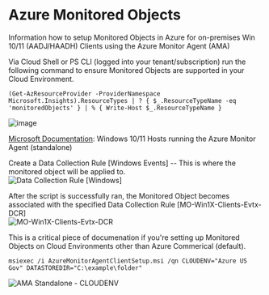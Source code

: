 # Azure Monitored Objects
Information how to setup Monitored Objects in Azure for on-premises Win 10/11 (AADJ/HAADH) Clients using the Azure Monitor Agent (AMA)

Via Cloud Shell or PS CLI (logged into your tenant/subscription) run the following command to ensure Monitored Objects are supported in your Cloud Environment.

```console
(Get-AzResourceProvider -ProviderNamespace Microsoft.Insights).ResourceTypes | ? { $_.ResourceTypeName -eq 'monitoredObjects' } | % { Write-Host $_.ResourceTypeName }
```
![image](https://github.com/dcodev1702/azure_monitoredObjects/assets/32214072/477ba43c-0cfa-49e5-b0dd-454099d292b0)

[Microsoft Documentation](https://learn.microsoft.com/en-us/azure/azure-monitor/agents/azure-monitor-agent-windows-client): Windows 10/11 Hosts running the Azure Monitor Agent (standalone)

Create a Data Collection Rule [Windows Events] -- This is where the monitored object will be applied to. <br />
![Data Collection Rule [Windows]](https://github.com/dcodev1702/azure_monitoredObjects/assets/32214072/2bf78e3d-2c0e-4309-9655-c8dd5eb52517)

After the script is successfully ran, the Monitored Object becomes associated with the specified Data Collection Rule [MO-Win1X-Clients-Evtx-DCR] <br />
![MO-Win1X-Clients-Evtx-DCR](https://github.com/dcodev1702/azure_monitoredObjects/assets/32214072/f55a7949-7c0a-405a-9c12-14084bb3206c)


This is a critical piece of documenation if you're setting up Monitored Objects on Cloud Environments other than Azure Commerical (default). <br />

```console
msiexec /i AzureMonitorAgentClientSetup.msi /qn CLOUDENV="Azure US Gov" DATASTOREDIR="C:\example\folder"
```
![AMA Standalone - CLOUDENV](https://github.com/dcodev1702/azure_monitoredObjects/assets/32214072/b166b3a8-23dd-4f64-93d7-bd11b84d5f2b)
